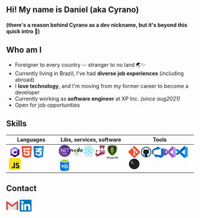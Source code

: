 ## Hi! My name is Daniel (aka Cyrano)
#### (there's a reason behind Cyrano as a dev nickname, but it's beyond this quick intro 🙂)


## Who am I

- Foreigner to every country -- stranger to no land 🌏✨
- Currently living in Brazil, I've had **diverse job experiences** (including abroad)
- I **love technology**, and I'm moving from my former career to become a developer
- Currently working as **software engineer** at XP Inc. *(since aug2021)*
- Open for job opportunities


## Skills
<table>
  <tr>
    <th>Languages</th>
    <th>Libs, services, software</th>
    <th>Tools</th>
  </tr>
  <tbody>
    <tr>
      <td>
        <img align="left" alt="C#" width="32px" src="./icons/c-logo-256px.png" />
        <img align="left" alt="HTML5" width="32px" src="./icons/html5.png" />
        <img align="left" alt="CSS3" width="32px" src="./icons/css3.png" />
        <img align="left" alt="JavaScript" width="32px" src="./icons/javascript.png" />
      </td>
      <td>
        <img align="left" alt=".Net (dotnet)" width="32px" src="./icons/NET_Core_Logo_256px.png" />
        <img align="left" alt="nodejs" width="32px" src="./icons/nodejs.png" />
        <img align="left" alt="React" width="32px" src="./icons/react.png" />
        <img align="left" alt="Jest" width="32px" src="./icons/jest.png" />
        <img align="left" alt="mongodb" width="32px" src="./icons/mongodb.png" />
        <img align="left" alt="sql" width="32px" src="./icons/sql.png" />
      </td>
      <td>
        <img align="left" alt="Git" width="32px" src="./icons/git.png" />
        <img align="left" alt="GitHub" width="32px" src="./icons/github_icon_256.png" />
        <img align="left" alt="Azure DevOps" width="32px" src="./icons/azure-devops.png" />
        <img align="left" alt="Visual Studio" width="32px" src="./icons/Visual_Studio_256px.png" />
        <img align="left" alt="Visual Studio Code" width="32px" src="./icons/vscode.png" />
        <img align="left" alt="Terminal" width="32px" src="./icons/terminal.png" />
      </td>
    </tr>
  </tbody>
</table>

## Contact
[<img alt="email" width="32px" src="./icons/gmail.png" />](mailto:cyrano@cyranowebdev.com) [<img alt="linkedIn" width="32px" src="./icons/linkedin.png" />](https://www.linkedin.com/in/danielmadsenmelo)   

